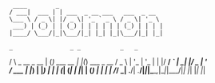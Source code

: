      ____        _                             
    / ___|  ___ | | ___  _ __ ___   ___  _ __  
    \___ \ / _ \| |/ _ \| '_ ` _ \ / _ \| '_ \ 
     ___) | (_) | | (_) | | | | | | (_) | | | |
    |____/ \___/|_|\___/|_| |_| |_|\___/|_| |_|

    _                _ _           _   _
   / \   _ __  _ __ | (_) ___ __ _| |_(_) ___  _ __ 
  / _ \ | '_ \| '_ \| | |/ __/ _` | __| |/ _ \| '_ \
 / ___ \| |_) | |_) | | | (_| (_| | |_| | (_) | | | |
/_/   \_| .__/| .__/|_|_|\___\__,_|\__|_|\___/|_| |_|
        |_|   |_|


